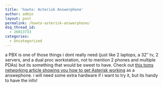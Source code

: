 ```yaml
---
title: 'howto: Asterisk Answerphone'
author: admin
layout: post
permalink: /howto-asterisk-answerphone/
dsq_thread_id:
  - 26013733
categories:
  - Uncategorized
---
```

a PBX is one of those things i dont really need (just like 2 laptops, a 32&#8243; tv, 2 servers, and a dual proc workstation, not to mention 2 phones and multiple PDAs) but its something that would be sweet to have. Check out [this toms networking article showing you how to get Asterisk working][1] as a answephone. i will need some extra hardware if i want to try it, but its handy to have the info!

 [1]: http://www.tomsnetworking.com/Sections-article137.php